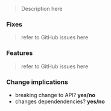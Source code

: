 > Description here
>

### Fixes
> refer to GitHub issues here

### Features
> refer to GitHub issues here

### Change implications

 - breaking change to API? **yes/no**
 - changes dependendencies?  **yes/no**
